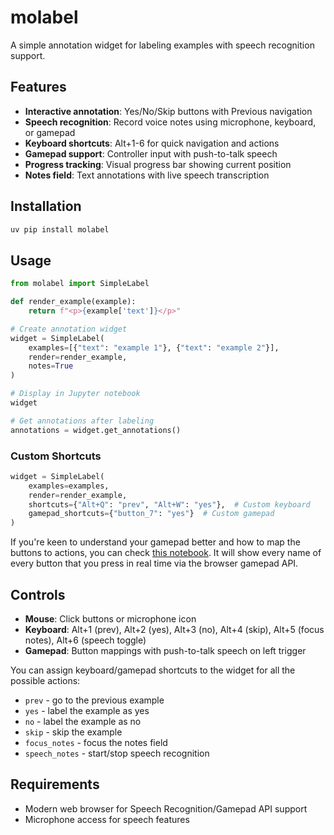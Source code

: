 # molabel

A simple annotation widget for labeling examples with speech recognition support.

## Features

- **Interactive annotation**: Yes/No/Skip buttons with Previous navigation
- **Speech recognition**: Record voice notes using microphone, keyboard, or gamepad
- **Keyboard shortcuts**: Alt+1-6 for quick navigation and actions
- **Gamepad support**: Controller input with push-to-talk speech
- **Progress tracking**: Visual progress bar showing current position
- **Notes field**: Text annotations with live speech transcription

## Installation

```bash
uv pip install molabel
```

## Usage

```python
from molabel import SimpleLabel

def render_example(example):
    return f"<p>{example['text']}</p>"

# Create annotation widget
widget = SimpleLabel(
    examples=[{"text": "example 1"}, {"text": "example 2"}],
    render=render_example,
    notes=True
)

# Display in Jupyter notebook
widget

# Get annotations after labeling
annotations = widget.get_annotations()
```

### Custom Shortcuts

```python
widget = SimpleLabel(
    examples=examples,
    render=render_example,
    shortcuts={"Alt+Q": "prev", "Alt+W": "yes"},  # Custom keyboard
    gamepad_shortcuts={"button_7": "yes"}  # Custom gamepad
)
```

If you're keen to understand your gamepad better and how to map the buttons to actions, you can check [this notebook](https://koaning.github.io/mopad/). It will show every name of every button that you press in real time via the browser gamepad API. 

## Controls

- **Mouse**: Click buttons or microphone icon
- **Keyboard**: Alt+1 (prev), Alt+2 (yes), Alt+3 (no), Alt+4 (skip), Alt+5 (focus notes), Alt+6 (speech toggle)
- **Gamepad**: Button mappings with push-to-talk speech on left trigger

You can assign keyboard/gamepad shortcuts to the widget for all the possible actions: 

- `prev` - go to the previous example
- `yes` - label the example as yes
- `no` - label the example as no
- `skip` - skip the example
- `focus_notes` - focus the notes field
- `speech_notes` - start/stop speech recognition

## Requirements

- Modern web browser for Speech Recognition/Gamepad API support
- Microphone access for speech features
